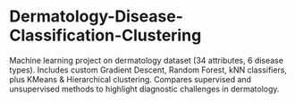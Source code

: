 # Dermatology-Disease-Classification-Clustering
Machine learning project on dermatology dataset (34 attributes, 6 disease types). Includes custom Gradient Descent, Random Forest, kNN classifiers, plus KMeans &amp; Hierarchical clustering. Compares supervised and unsupervised methods to highlight diagnostic challenges in dermatology.

